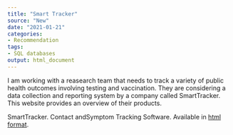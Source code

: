 ```yaml
---
title: "Smart Tracker"
source: "New"
date: "2021-01-21"
categories:
- Recommendation
tags:
- SQL databases
output: html_document
---
```


I am working with a reasearch team that needs to track a variety of public health outcomes involving testing and vaccination. They are considering a data collection and reporting system by a company called SmartTracker. This website provides an overview of their products.

<!--more-->

SmartTracker. Contact andSymptom Tracking Software. Available in [html format](http://www.smarttracker.health/).